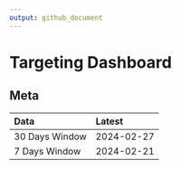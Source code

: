 ```yaml
---
output: github_document
---
```


# Targeting Dashboard



## Meta


|Data           |Latest     |
|:--------------|:----------|
|30 Days Window |2024-02-27 |
|7 Days Window  |2024-02-21 |

